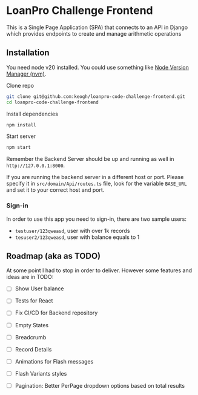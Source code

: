 # LoanPro Challenge Frontend

This is a Single Page Application (SPA) that connects to an API in Django
which provides endpoints to create and manage arithmetic operations

## Installation

You need node v20 installed. You could use something like [Node Version Manager (nvm)](https://github.com/nvm-sh/nvm).

Clone repo
```bash
git clone git@github.com:keogh/loanpro-code-challenge-frontend.git
cd loanpro-code-challenge-frontend
```

Install dependencies

```bash
npm install
```

Start server
```bash
npm start
```

Remember the Backend Server should be up and running as well in `http://127.0.0.1:8000`.

If you are running the backend server in a different host or port.
Please specify it in `src/domain/Api/routes.ts` file, look for the 
variable `BASE_URL` and set it to your correct host and port.

### Sign-in

In order to use this app you need to sign-in, there are two sample users:
- `testuser/123qweasd`, user with over 1k records
- `tesuser2/123qweasd`, user with balance equals to 1

## Roadmap (aka as TODO)

At some point I had to stop in order to deliver. However some features
and ideas are in TODO:

- [ ] Show User balance
- [ ] Tests for React
- [ ] Fix CI/CD for Backend repository
- [ ] Empty States
- [ ] Breadcrumb
- [ ] Record Details
- [ ] Animations for Flash messages
- [ ] Flash Variants styles
- [ ] Pagination: Better PerPage dropdown options based on total results 

